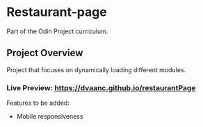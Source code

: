 # Restaurant-page
 Part of the Odin Project curriculum.

## Project Overview
Project that focuses on dynamically loading different modules.

### Live Preview: **https://dvaanc.github.io/restaurantPage**

Features to be added:
- Mobile responsiveness
